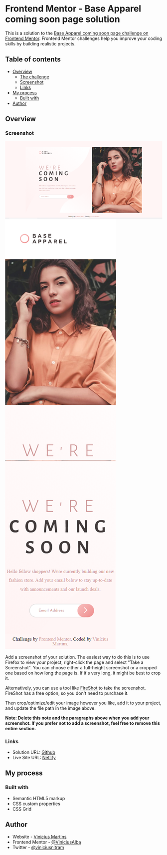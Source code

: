 # Frontend Mentor - Base Apparel coming soon page solution

This is a solution to the [Base Apparel coming soon page challenge on Frontend Mentor](https://www.frontendmentor.io/challenges/base-apparel-coming-soon-page-5d46b47f8db8a7063f9331a0). Frontend Mentor challenges help you improve your coding skills by building realistic projects. 

## Table of contents

- [Overview](#overview)
  - [The challenge](#the-challenge)
  - [Screenshot](#screenshot)
  - [Links](#links)
- [My process](#my-process)
  - [Built with](#built-with)
- [Author](#author)

## Overview

### Screenshot

![Desktop](screenshots/desktop-screenshot.png)
![Mobile 1](screenshots/mobile-screenshot1.png)
![Mobile 2](screenshots/mobile-screenshot2.png)

Add a screenshot of your solution. The easiest way to do this is to use Firefox to view your project, right-click the page and select "Take a Screenshot". You can choose either a full-height screenshot or a cropped one based on how long the page is. If it's very long, it might be best to crop it.

Alternatively, you can use a tool like [FireShot](https://getfireshot.com/) to take the screenshot. FireShot has a free option, so you don't need to purchase it. 

Then crop/optimize/edit your image however you like, add it to your project, and update the file path in the image above.

**Note: Delete this note and the paragraphs above when you add your screenshot. If you prefer not to add a screenshot, feel free to remove this entire section.**

### Links

- Solution URL: [Github](https://www.github.com/ViniciusAlba/Base-Apperal-coming-soon-page)
- Live Site URL: [Netlify](https://www.baseapparelcomingsoonpagevnmartins.netlify.app/)

## My process

### Built with

- Semantic HTML5 markup
- CSS custom properties
- CSS Grid

## Author

- Website - [Vinicius Martins](https://www.github.com/ViniciusAlba)
- Frontend Mentor - [@ViniciusAlba](https://www.frontendmentor.io/profile/ViniciusAlba)
- Twitter - [@viniciusnitram](https://www.twitter.com/viniciusnitram)
